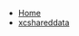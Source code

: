 <!-- docs/_sidebar.md -->
- [Home](/)
- [xcshareddata](Tutorials/CameraAndGalleryTutorial/CameraAndGalleryTutorial.xcodeproj/project.xcworkspace/xcshareddata/)